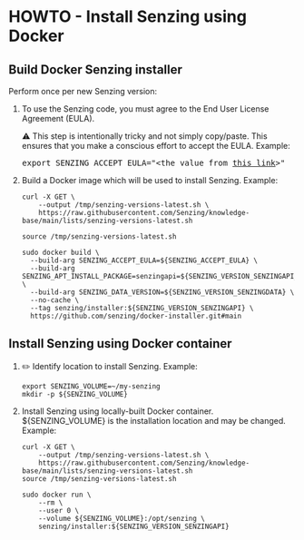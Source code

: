 # HOWTO - Install Senzing using Docker

## Build Docker Senzing installer

Perform once per new Senzing version:

1. To use the Senzing code, you must agree to the End User License Agreement (EULA).

   :warning: This step is intentionally tricky and not simply copy/paste.
   This ensures that you make a conscious effort to accept the EULA.
   Example:

    <pre>export SENZING_ACCEPT_EULA="&lt;the value from <a href="https://github.com/Senzing/knowledge-base/blob/main/lists/environment-variables.md#senzing_accept_eula">this link</a>&gt;"</pre>

1. Build a Docker image which will be used to install Senzing.
   Example:

    ```console
    curl -X GET \
        --output /tmp/senzing-versions-latest.sh \
        https://raw.githubusercontent.com/Senzing/knowledge-base/main/lists/senzing-versions-latest.sh

    source /tmp/senzing-versions-latest.sh

    sudo docker build \
      --build-arg SENZING_ACCEPT_EULA=${SENZING_ACCEPT_EULA} \
      --build-arg SENZING_APT_INSTALL_PACKAGE=senzingapi=${SENZING_VERSION_SENZINGAPI_BUILD} \
      --build-arg SENZING_DATA_VERSION=${SENZING_VERSION_SENZINGDATA} \
      --no-cache \
      --tag senzing/installer:${SENZING_VERSION_SENZINGAPI} \
      https://github.com/senzing/docker-installer.git#main
    ```

## Install Senzing using Docker container

1. :pencil2: Identify location to install Senzing.
   Example:

    ```console
    export SENZING_VOLUME=~/my-senzing
    mkdir -p ${SENZING_VOLUME}
    ```

1. Install Senzing using locally-built Docker container.
   ${SENZING_VOLUME} is the installation location and may be changed.
   Example:

    ```console
    curl -X GET \
        --output /tmp/senzing-versions-latest.sh \
        https://raw.githubusercontent.com/Senzing/knowledge-base/main/lists/senzing-versions-latest.sh
    source /tmp/senzing-versions-latest.sh

    sudo docker run \
        --rm \
        --user 0 \
        --volume ${SENZING_VOLUME}:/opt/senzing \
        senzing/installer:${SENZING_VERSION_SENZINGAPI}
    ```
